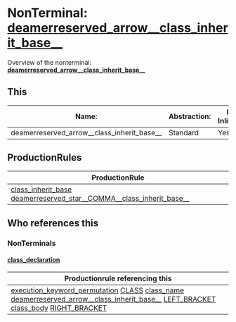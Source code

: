 # NonTerminal: **[deamerreserved_arrow__class_inherit_base__](./deamerreserved_arrow__class_inherit_base__.md)**

Overview of the nonterminal: **[deamerreserved_arrow__class_inherit_base__](./deamerreserved_arrow__class_inherit_base__.md)**



## This

| Name:                | Abstraction:    | Is Inlined |
| -------------------- | --------------- | ---------- |
| deamerreserved_arrow__class_inherit_base__ | Standard | Yes |



## ProductionRules

| ProductionRule |
| ---- |
| [class_inherit_base](./class_inherit_base.md) [deamerreserved_star__COMMA__class_inherit_base__](./deamerreserved_star__COMMA__class_inherit_base__.md)  |




## Who references this

### NonTerminals


#### [class_declaration](./../Grammar/class_declaration.md)

| Productionrule referencing this                      |
| ---------------------------------------------------- |
| [execution_keyword_permutation](./execution_keyword_permutation.md) [CLASS](./../Lexicon/CLASS.md) [class_name](./class_name.md) [deamerreserved_arrow__class_inherit_base__](./deamerreserved_arrow__class_inherit_base__.md) [LEFT_BRACKET](./../Lexicon/LEFT_BRACKET.md) [class_body](./class_body.md) [RIGHT_BRACKET](./../Lexicon/RIGHT_BRACKET.md)  |



